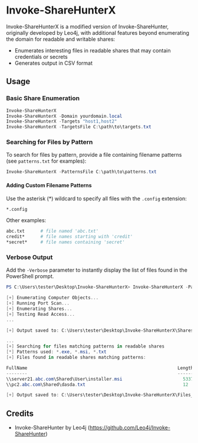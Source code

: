 # Invoke-ShareHunterX

Invoke-ShareHunterX is a modified version of Invoke-ShareHunter, originally developed by Leo4j, with additional features beyond enumerating the domain for readable and writable shares:
- Enumerates interesting files in readable shares that may contain credentials or secrets
- Generates output in CSV format

## Usage

### Basic Share Enumeration

```powershell
Invoke-ShareHunterX
Invoke-ShareHunterX -Domain yourdomain.local
Invoke-ShareHunterX -Targets "host1,host2"
Invoke-ShareHunterX -TargetsFile C:\path\to\targets.txt
```

### Searching for Files by Pattern

To search for files by pattern, provide a file containing filename patterns (see `patterns.txt` for examples):

```powershell
Invoke-ShareHunterX -PatternsFile C:\path\to\patterns.txt
```

#### Adding Custom Filename Patterns

Use the asterisk (*) wildcard to specify all files with the `.config` extension:

```sh
*.config
```

Other examples:

```sh
abc.txt      # file named 'abc.txt'
credit*      # file names starting with 'credit'
*secret*     # file names containing 'secret'
```

### Verbose Output

Add the `-Verbose` parameter to instantly display the list of files found in the PowerShell prompt.

```powershell
PS C:\Users\tester\Desktop\Invoke-ShareHunterX> Invoke-ShareHunterX -PatternsFile .\patterns.txt -Verbose

[+] Enumerating Computer Objects...
[+] Running Port Scan...
[+] Enumerating Shares...
[+] Testing Read Access...
...

[+] Output saved to: C:\Users\tester\Desktop\Invoke-ShareHunterX\Shares_Results.txt and C:\Users\tester\Desktop\Invoke-ShareHunterX\Shares_Results.csv

...
[+] Searching for files matching patterns in readable shares
[*] Patterns used: *.exe, *.msi, *.txt
[+] Files found in readable shares matching patterns:

FullName                                                         Length  CreationTime         LastWriteTime        Domain
--------                                                         ------  ------------         -------------        -----
\\server21.abc.com\Shared\User\installer.msi                       53373 5/13/2025 8:07:08 PM 8/2/2025 8:07:08 PM  ab...
\\pc2.abc.com\Shared\dasda.txt                                     12    6/13/2025 2:55:19 PM 7/2/2025 2:55:19 PM  ab...

[+] Output saved to: C:\Users\tester\Desktop\Invoke-ShareHunterX\Files_Results.txt and C:\Users\tester\Desktop\Invoke-ShareHunterX\Files_Results.csv
```

## Credits

- Invoke-ShareHunter by Leo4j (https://github.com/Leo4j/Invoke-ShareHunter)